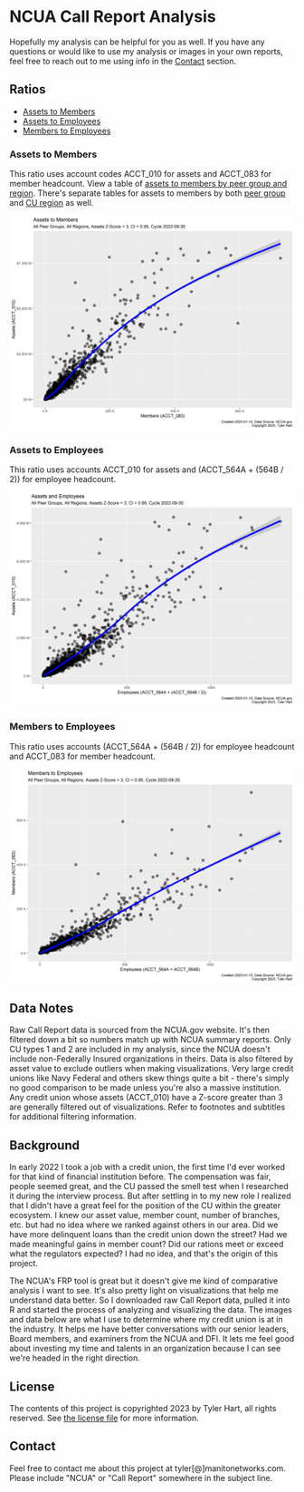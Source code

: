 # NCUA Call Report Analysis

Hopefully my analysis can be helpful for you as well. If you have any questions or would like to use my analysis or images in your own reports, feel free to reach out to me using info in the [Contact](#Contact) section.

## Ratios

* [Assets to Members](#Assets-to-Members)
* [Assets to Employees](#Assets-to-Employees)
* [Members to Employees](#Members-to-Employees)

### Assets to Members
This ratio uses account codes ACCT_010 for assets and ACCT_083 for member headcount. View a table of [assets to members by peer group and region](./Tables/AssetsToMembersByPeerRegion.md). There's separate tables for assets to members by both [peer group](./Tables/AssetsToMembersByPeerGroup.md) and [CU region](./Tables/AssetsToMembersByRegion.md) as well.

![](./Figures/plot.AssetsToMembers.png)

### Assets to Employees
This ratio uses accounts ACCT_010 for assets and (ACCT_564A + (564B / 2)) for employee headcount.

![](./Figures/plot.AssetsToEmployees.png)

### Members to Employees
This ratio uses accounts (ACCT_564A + (564B / 2)) for employee headcount and ACCT_083 for member headcount.

![](./Figures/plot.MembersToEmployees.png)

## Data Notes
Raw Call Report data is sourced from the NCUA.gov website. It's then filtered down a bit so numbers match up with NCUA summary reports. Only CU types 1 and 2 are included in my analysis, since the NCUA doesn't include non-Federally Insured organizations in theirs. Data is also filtered by asset value to exclude outliers when making visualizations. Very large credit unions like Navy Federal and others skew things quite a bit - there's simply no good comparison to be made unless you're also a massive institution. Any credit union whose assets (ACCT_010) have a Z-score greater than 3 are generally filtered out of visualizations. Refer to footnotes and subtitles for additional filtering information.

## Background

In early 2022 I took a job with a credit union, the first time I'd ever worked for that kind of financial institution before. The compensation was fair, people seemed great, and the CU passed the smell test when I researched it during the interview process. But after settling in to my new role I realized that I didn't have a great feel for the position of the CU within the greater ecosystem. I knew our asset value, member count, number of branches, etc. but had no idea where we ranked against others in our area. Did we have more delinquent loans than the credit union down the street? Had we made meaningful gains in member count? Did our rations meet or exceed what the regulators expected? I had no idea, and that's the origin of this project.

The NCUA's FRP tool is great but it doesn't give me kind of comparative analysis I want to see. It's also pretty light on visualizations that help me understand data better. So I downloaded raw Call Report data, pulled it into R and started the process of analyzing and visualizing the data. The images and data below are what I use to determine where my credit union is at in the industry. It helps me have better conversations with our senior leaders, Board members, and examiners from the NCUA and DFI. It lets me feel good about investing my time and talents in an organization because I can see we're headed in the right direction.

## License

The contents of this project is copyrighted 2023 by Tyler Hart, all rights reserved. See [the license file](./LICENSE.md) for more information.

## Contact
Feel free to contact me about this project at tyler[@]manitonetworks.com. Please include "NCUA" or "Call Report" somewhere in the subject line.
